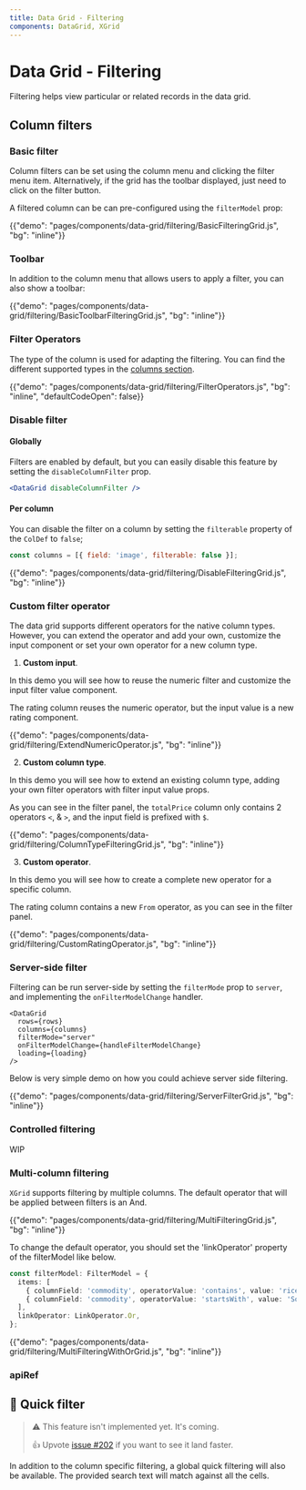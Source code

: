 ```yaml
---
title: Data Grid - Filtering
components: DataGrid, XGrid
---
```


# Data Grid - Filtering

<p class="description">Filtering helps view particular or related records in the data grid.</p>

## Column filters

### Basic filter

Column filters can be set using the column menu and clicking the filter menu item.
Alternatively, if the grid has the toolbar displayed, just need to click on the filter button.

A filtered column can be can pre-configured using the `filterModel` prop:

{{"demo": "pages/components/data-grid/filtering/BasicFilteringGrid.js", "bg": "inline"}}

### Toolbar

In addition to the column menu that allows users to apply a filter, you can also show a toolbar:

{{"demo": "pages/components/data-grid/filtering/BasicToolbarFilteringGrid.js", "bg": "inline"}}

### Filter Operators

The type of the column is used for adapting the filtering. You can find the different supported types in the [columns section](/components/data-grid/columns/#column-types).

{{"demo": "pages/components/data-grid/filtering/FilterOperators.js", "bg": "inline", "defaultCodeOpen": false}}

### Disable filter

#### Globally

Filters are enabled by default, but you can easily disable this feature by setting the `disableColumnFilter` prop.

```jsx
<DataGrid disableColumnFilter />
```

#### Per column

You can disable the filter on a column by setting the `filterable` property of the `ColDef` to `false`;

```js
const columns = [{ field: 'image', filterable: false }];
```

{{"demo": "pages/components/data-grid/filtering/DisableFilteringGrid.js", "bg": "inline"}}

### Custom filter operator

The data grid supports different operators for the native column types.
However, you can extend the operator and add your own, customize the input component or set your own operator for a new column type.

1. **Custom input**.

In this demo you will see how to reuse the numeric filter and customize the input filter value component.

The rating column reuses the numeric operator, but the input value is a new rating component.

{{"demo": "pages/components/data-grid/filtering/ExtendNumericOperator.js", "bg": "inline"}}

2. **Custom column type**.

In this demo you will see how to extend an existing column type, adding your own filter operators with filter input value props.

As you can see in the filter panel, the `totalPrice` column only contains 2 operators `<`, & `>`, and the input field is prefixed with `$`.

{{"demo": "pages/components/data-grid/filtering/ColumnTypeFilteringGrid.js", "bg": "inline"}}

3. **Custom operator**.

In this demo you will see how to create a complete new operator for a specific column.

The rating column contains a new `From` operator, as you can see in the filter panel.

{{"demo": "pages/components/data-grid/filtering/CustomRatingOperator.js", "bg": "inline"}}

### Server-side filter

Filtering can be run server-side by setting the `filterMode` prop to `server`, and implementing the `onFilterModelChange` handler.

```tsx
<DataGrid
  rows={rows}
  columns={columns}
  filterMode="server"
  onFilterModelChange={handleFilterModelChange}
  loading={loading}
/>
```

Below is very simple demo on how you could achieve server side filtering.

{{"demo": "pages/components/data-grid/filtering/ServerFilterGrid.js", "bg": "inline"}}

### Controlled filtering

WIP

### Multi-column filtering <span class="pro"></span>

`XGrid` supports filtering by multiple columns.
The default operator that will be applied between filters is an And.

{{"demo": "pages/components/data-grid/filtering/MultiFilteringGrid.js", "bg": "inline"}}

To change the default operator, you should set the 'linkOperator' property of the filterModel like below.

```ts
const filterModel: FilterModel = {
  items: [
    { columnField: 'commodity', operatorValue: 'contains', value: 'rice' },
    { columnField: 'commodity', operatorValue: 'startsWith', value: 'Soy' },
  ],
  linkOperator: LinkOperator.Or,
};
```

{{"demo": "pages/components/data-grid/filtering/MultiFilteringWithOrGrid.js", "bg": "inline"}}

### apiRef <span class="pro"></span>

<!-- https://master--material-ui-x.netlify.app/components/data-grid/rows/#apiref -->

## 🚧 Quick filter

> ⚠️ This feature isn't implemented yet. It's coming.
>
> 👍 Upvote [issue #202](https://github.com/mui-org/material-ui-x/issues/202) if you want to see it land faster.

In addition to the column specific filtering, a global quick filtering will also be available.
The provided search text will match against all the cells.

